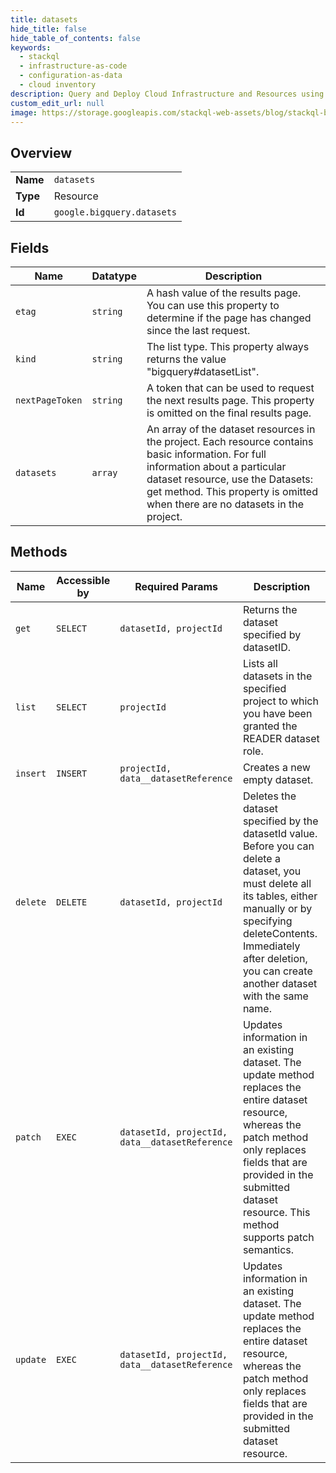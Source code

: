 ```yaml
---
title: datasets
hide_title: false
hide_table_of_contents: false
keywords:
  - stackql
  - infrastructure-as-code
  - configuration-as-data
  - cloud inventory
description: Query and Deploy Cloud Infrastructure and Resources using SQL
custom_edit_url: null
image: https://storage.googleapis.com/stackql-web-assets/blog/stackql-blog-post-featured-image.png
---
```

  
    

## Overview
<table><tbody>
<tr><td><b>Name</b></td><td><code>datasets</code></td></tr>
<tr><td><b>Type</b></td><td>Resource</td></tr>
<tr><td><b>Id</b></td><td><code>google.bigquery.datasets</code></td></tr>
</tbody></table>

## Fields
| Name | Datatype | Description |
| ---- | -------- | ----------- |
| `etag` | `string` | A hash value of the results page. You can use this property to determine if the page has changed since the last request. |
| `kind` | `string` | The list type. This property always returns the value "bigquery#datasetList". |
| `nextPageToken` | `string` | A token that can be used to request the next results page. This property is omitted on the final results page. |
| `datasets` | `array` | An array of the dataset resources in the project. Each resource contains basic information. For full information about a particular dataset resource, use the Datasets: get method. This property is omitted when there are no datasets in the project. |
## Methods
| Name | Accessible by | Required Params | Description |
| ---- | ------------- | --------------- | ----------- |
| `get` | `SELECT` | `datasetId, projectId` | Returns the dataset specified by datasetID. |
| `list` | `SELECT` | `projectId` | Lists all datasets in the specified project to which you have been granted the READER dataset role. |
| `insert` | `INSERT` | `projectId, data__datasetReference` | Creates a new empty dataset. |
| `delete` | `DELETE` | `datasetId, projectId` | Deletes the dataset specified by the datasetId value. Before you can delete a dataset, you must delete all its tables, either manually or by specifying deleteContents. Immediately after deletion, you can create another dataset with the same name. |
| `patch` | `EXEC` | `datasetId, projectId, data__datasetReference` | Updates information in an existing dataset. The update method replaces the entire dataset resource, whereas the patch method only replaces fields that are provided in the submitted dataset resource. This method supports patch semantics. |
| `update` | `EXEC` | `datasetId, projectId, data__datasetReference` | Updates information in an existing dataset. The update method replaces the entire dataset resource, whereas the patch method only replaces fields that are provided in the submitted dataset resource. |
